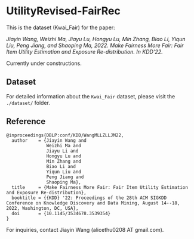 # UtilityRevised-FairRec

This is the dataset (Kwai_Fair) for the paper:

*Jiayin Wang, Weizhi Ma, Jiayu Lu, Hongyu Lu, Min Zhang, Biao Li, Yiqun Liu, Peng Jiang, and Shaoping Ma, 2022. Make Fairness More Fair: Fair Item Utility Estimation and Exposure Re-distribution. In KDD'22.*

Currently under constructions.



## Dataset

For detailed information about the `Kwai_Fair` dataset, please visit the `./dataset/` folder.



## Reference

```
@inproceedings{DBLP:conf/KDD/WangMLLZLLJM22,
  author    = {Jiayin Wang and
               Weizhi Ma and
               Jiayu Li and
               Hongyu Lu and
               Min Zhang and
               Biao Li and
               Yiqun Liu and
               Peng Jiang and
               Shaoping Ma},
  title     = {Make Fairness More Fair: Fair Item Utility Estimation and Exposure Re-distribution},
  booktitle = {{KDD} '22: Proceedings of the 28th ACM SIGKDD Conference on Knowledge Discovery and Data Mining, August 14--18, 2022, Washington, DC, USA},
  doi       = {10.1145/3534678.3539354}
}
```

For inquiries, contact Jiayin Wang (alicethu0208 AT gmail.com).
